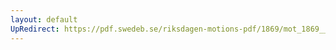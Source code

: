 ```yaml
---
layout: default
UpRedirect: https://pdf.swedeb.se/riksdagen-motions-pdf/1869/mot_1869__ak__00232/mot_1869__ak__00232_003.pdf
---
```

